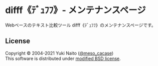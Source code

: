 difff《ﾃﾞｭﾌﾌ》- メンテナンスページ
======================

Webベースのテキスト比較ツール difff《ﾃﾞｭﾌﾌ》のメンテナンスページです。

License
--------

Copyright &copy; 2004-2021 Yuki Naito
 ([@meso_cacase](https://twitter.com/meso_cacase))  
This software is distributed under
[modified BSD license](https://opensource.org/licenses/bsd-license.php).
